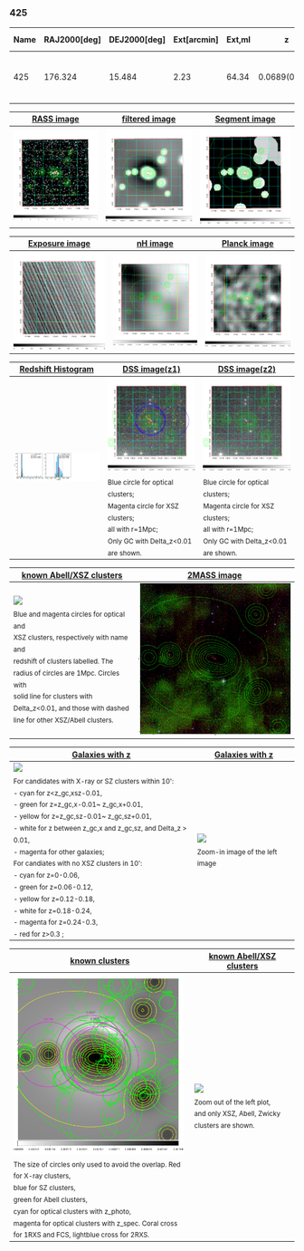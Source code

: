 <div STYLE="page-break-after: always;"></div>

### 425

|Name|RAJ2000[deg]|DEJ2000[deg] |Ext[arcmin]| Ext,ml | z | z_src| C|GC(XSZ,Delta_z<0.01)| GC(OPT,Delta_z<0.01)|GC| R_sig[arcmin] | R500[arcmin] | R500[Mpc]| CRsig[c/s] | CR500[c/s] |L500[1E44 erg/s]|F500[1E-12 erg/s/cm^2]| M500[1E14 Msun]|Tx[keV]|Cnt_sig|Beta|Rc[arcmin]|Comment|Alias|
|---|---|---|---|---|---|------|---|--------|---------|----------|---|---|---|---|---|---|---|---|---|---|---|---|---|---|
|425| 176.324| 15.484| 2.23| 64.34| 0.0689(0.005)| z1, z_xsz| B| F20, L03, MCXC| A, N, W| A, C, F20, L03, MCXC, N, W| 29.144| 10.054| 0.795| 0.251(0.059)| 0.227(0.053)| 0.475(0.071)| 4.118(0.617)| 1.52(0.12)| 2.84(0.14)| 136.8| 0.936(-0.086+0.046)| 4.380(-0.526+0.383)| -| k257|

|[RASS image](../image/425/425_img.pdf)|[filtered image](../image/425/425_fil.pdf)|[Segment image](../image/425/425_seg.pdf)|
|-------------------|--------------------|-------------------|
| <img src="../image/425/425_img.png" width="300">  | <img src="../image/425/425_fil.png" width="300">   | <img src="../image/425/425_seg.png" width="300">  |

|[Exposure image](../image/425/425_mex.pdf)| [nH image](../image/425/425_nh.pdf)| [Planck image](../image/425/425_p.pdf)|
|-------------------|--------------------|-------------------|
|<img src="../image/425/425_mex.png" width="300">   | <img src="../image/425/425_nh.png" width="300">    | <img src="../image/425/425_p.png" width="300"> |

|[Redshift Histogram](../image/425/425_zg.pdf) | [DSS image(z1)](../image/425/425_dss_z1.pdf)      |  [DSS image(z2)](../image/425/425_dss_z2.pdf)    |
|-------------------|--------------------|-------------------|
|<img src="../image/425/425_zg.png" width="300"> |<img src="../image/425/425_dss_z1.png" width="300"> <sub><br>Blue circle for optical clusters; <br>Magenta circle for XSZ clusters; <br>all with r=1Mpc; <br>Only GC with Delta_z<0.01 are shown. </sub>| <img src="../image/425/425_dss_z2.png" width="300"><sub><br>Blue circle for optical clusters; <br>Magenta circle for XSZ clusters; <br>all with r=1Mpc; <br>Only GC with Delta_z<0.01 are shown. </sub> |

|[known Abell/XSZ clusters](../image/425/425_m.pdf) | [2MASS image](../image/425/425_2mass.pdf)      |
|-------------------|-------------------|
|<img src=../image/425/425_m.png width="300"> <br><sub>Blue and magenta circles for optical and <br>XSZ clusters, respectively with name and <br>redshift of clusters labelled. The <br>radius of circles are 1Mpc. Circles with <br>solid line for clusters with <br>Delta_z<0.01, and those with dashed <br>line for other XSZ/Abell clusters.        </sub>|<img src="../image/425/425_2mass.png" width="300">  |

|[Galaxies with z](../image/425/425_opt_ned.pdf) |[Galaxies with z](../image/425/425_opt_ned_zoom.pdf) |
|-------------------|-------------------|
| <img src=../image/425/425_opt_ned.png width="300"> <br><sub> For candidates with X-ray or SZ clusters within 10': <br> - cyan for z<z_gc,xsz-0.01, <br> - green for z=z_gc,x-0.01~ z_gc,x+0.01, <br> - yellow for z=z_gc,sz-0.01~ z_gc,sz+0.01, <br> - white for z between z_gc,x and z_gc,sz, and Delta_z > 0.01, <br> - magenta for other galaxies; <br>For candiates with no XSZ clusters in 10': <br> - cyan for z=0-0.06, <br> - green for z=0.06-0.12, <br> - yellow for z=0.12-0.18, <br> - white for z=0.18-0.24, <br> - magenta for z=0.24-0.3, <br> - red for z>0.3 ;  </sub>|<img src=../image/425/425_opt_ned_zoom.png width="300">  <br><sub> Zoom-in image of the left image</sub>|

|[known clusters](../image/425/425_gc.pdf) |[known Abell/XSZ clusters](../image/425/425_gc_large.pdf) |
|-------------------|-------------------|
| <img src=../image/425/425_gc.png width="300"> <br><sub> The size of circles only used to avoid the overlap. Red for X-ray clusters, <br> blue for SZ clusters, <br> green for Abell clusters, <br> cyan for optical clusters with z_photo, <br> magenta for optical clusters with z_spec. Coral cross for 1RXS and FCS, lightblue cross for 2RXS. </sub>|<img src=../image/425/425_gc_large.png width="300"> <br><sub> Zoom out of the left plot, <br> and only XSZ, Abell, Zwicky clusters are shown. </sub> |



